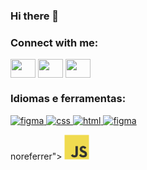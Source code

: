 ### Hi there 👋

<!--
**JiordanaDuarte/JiordanaDuarte** is a ✨ _special_ ✨ repository because its `README.md` (this file) appears on your GitHub profile.

Here are some ideas to get you started:

- 🔭 I’m currently working on ...
- 🌱 I’m currently learning ...
- 👯 I’m looking to collaborate on ...
- 🤔 I’m looking for help with ...
- 💬 Ask me about ...
- 📫 How to reach me: ...
- ⚡ Fun fact: ...
-->
<h3 align="left">Connect with me:</h3>
<p align="left">
<a href="https://www.linkedin.com/in/jiordana-duarte-2563a0242?lipi=urn%3Ali%3Apage%3Ad_flagship3_profile_view_base_contact_details%3BHCnONsKTS7uan7WcByxAog%3D%3D" target="blank"><img align="center" src="https://cdn.jsdelivr.net/npm/simple-icons@3.0.1/icons/linkedin.svg" alt="" height="30" width="40" /></a>
<a href="https://www.instagram.com/jiordana_duarte/" target="blank"><img align="center" src="https://cdn.jsdelivr.net/npm/simple-icons@3.0.1/icons/instagram.svg" alt="" height="30" width="40" /></a>
<a href="jiordana2002duarte@gmail.com" target="blank"><img align="center" src="https://cdn.jsdelivr.net/npm/simple-icons@3.0.1/icons/gmail.svg" alt="" height="30" width="40" /></a>
</p>

<h3 align="left">Idiomas e ferramentas:</h3>
<a href="https:// www.javascript.com/" target="_blank" rel="noreferrer"> <img src="https://img.icons8.com/metro/2x/js.png" alt="figma" width= "40" height="40"/> </a>
<a href="https:// www.css.com/" target="_blank" rel="noreferrer"> <img src="https://icons8.com.br/icon/102501/css3" alt="css" width= "41" height="41"/> </a>
<a href="https:// www.html.com/" target="_blank" rel="noreferrer"> <img src="https://icons8.com.br/icon/101353/html-5" alt="html" width= "38" height="38"/> </a>
<a href="https:// www.figma.com/" target="_blank" rel="noreferrer"> <img src="https://icons8.com.br/icon/xBrQ97Arogyy/figma" alt="figma" width= "40" height="40"/> </a>
</p>noreferrer"> <img src="https://raw.githubusercontent.com/devicons/devicon/master/icons/javascript/javascript-original.svg" alt="javascript" width="40" height="40"/ >  </p>
